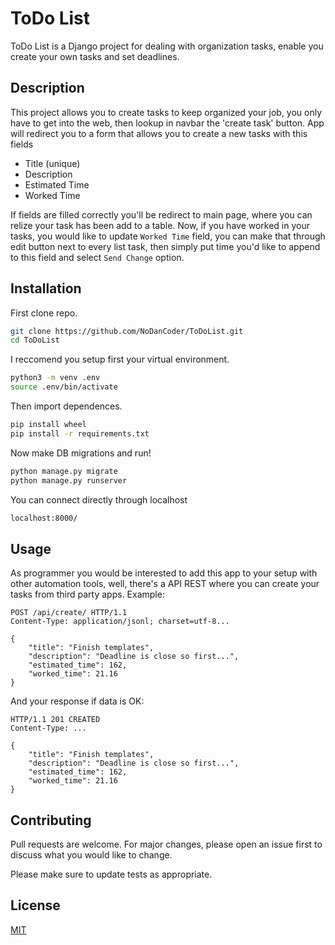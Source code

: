 # ToDo List

ToDo List is a Django project for dealing with organization tasks, enable you create your own tasks and set deadlines.

## Description

This project allows you to create tasks to keep organized your job, you only have to get into the web, then lookup in navbar the 'create task' button. App will redirect you to a form that allows you to create a new tasks with this fields

- Title (unique)
- Description
- Estimated Time
- Worked Time

If fields are filled correctly you'll be redirect to main page, where you can relize your task has been add to a table. Now, if you have worked in your tasks, you would like to update ```Worked Time``` field, you can make that through edit button next to every list task, then simply put time you'd like to append to this field and select ```Send Change``` option.

## Installation

First clone repo.

```bash
git clone https://github.com/NoDanCoder/ToDoList.git
cd ToDoList
```
I reccomend you setup first your virtual environment.
```bash
python3 -m venv .env
source .env/bin/activate
```
Then import dependences.
```bash
pip install wheel
pip install -r requirements.txt
```
Now make DB migrations and run!
```bash
python manage.py migrate
python manage.py runserver
```
You can connect directly through localhost
```bash
localhost:8000/
```
## Usage

As programmer you would be interested to add this app to your setup with other automation tools, well, there's a API REST where you can create your tasks from third party apps. Example:

```HTTP
POST /api/create/ HTTP/1.1
Content-Type: application/jsonl; charset=utf-8...

{
    "title": "Finish templates",
    "description": "Deadline is close so first...",
    "estimated_time": 162,
    "worked_time": 21.16
}
```

And your response if data is OK:
```HTTP
HTTP/1.1 201 CREATED
Content-Type: ...

{
    "title": "Finish templates",
    "description": "Deadline is close so first...",
    "estimated_time": 162,
    "worked_time": 21.16
}
```

## Contributing
Pull requests are welcome. For major changes, please open an issue first to discuss what you would like to change.

Please make sure to update tests as appropriate.

## License
[MIT](https://choosealicense.com/licenses/mit/)
